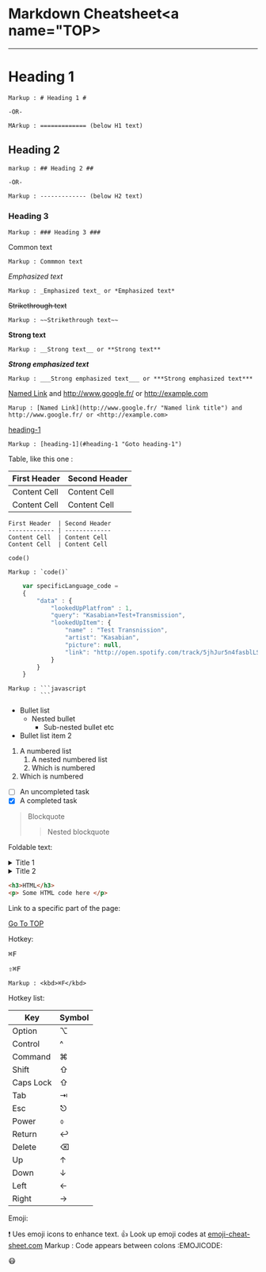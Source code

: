 Markdown Cheatsheet<a name="TOP></a>
===================

- - - -
# Heading 1 #

    Markup : # Heading 1 #

    -OR-

    MArkup : ============= (below H1 text)

## Heading 2 ##

    markup : ## Heading 2 ##
    
    -OR-

    Markup : ------------- (below H2 text)

### Heading 3 ###

    Markup : ### Heading 3 ###

Common text

    Markup : Commmon text

_Emphasized text_

    Markup : _Emphasized text_ or *Emphasized text*

~~Strikethrough text~~

    Markup : ~~Strikethrough text~~

__Strong text__

    Markup : __Strong text__ or **Strong text**

___Strong emphasized text___

    Markup : ___Strong emphasized text___ or ***Strong emphasized text***

[Named Link](http://www.google.fr/ "Named link title") and http://www.google.fr/ or <http://example.com>

    Marup : [Named Link](http://www.google.fr/ "Named link title") and http://www.google.fr/ or <http://example.com>

[heading-1](#heading-1 "Goto heading-1")

    Markup : [heading-1](#heading-1 "Goto heading-1")

  Table, like this one :

First Header  | Second Header
------------- | -------------
Content Cell  | Content Cell
Content Cell  | Content Cell

```
First Header  | Second Header
------------- | -------------
Content Cell  | Content Cell
Content Cell  | Content Cell
```


`code()`

    Markup : `code()`

```javascript
    var specificLanguage_code =
    {
        "data" : {
            "lookedUpPlatfrom" : 1,
            "query": "Kasabian+Test+Transmission",
            "lookedUpItem": {
                "name" : "Test Transnission",
                "artist": "Kasabian",
                "picture": null,
                "link": "http://open.spotify.com/track/5jhJur5n4fasblLSCOcrTp"
            }
        }
    }
```

    Markup : ```javascript
             ```


* Bullet list
    * Nested bullet
        * Sub-nested bullet etc
* Bullet list item 2
1. A numbered list
    1. A nested numbered list
    2. Which is numbered
2. Which is numbered

- [ ] An uncompleted task
- [x] A completed task

> Blockquote
>> Nested blockquote

Foldable text:

<details>
    <summary>Title 1</summary>
    <p>Content 1 Content 1 Content 1 Content 1 Content 1</p>
</details>
<details>
    <summary>Title 2</summary>
    <p>Content 2 Content 2 Content 2 Content 2 Content 2</p>
</details>

```html
<h3>HTML</h3>
<p> Some HTML code here </p>
```

Link to a specific part of the page:

[Go To TOP](#TOP)

Hotkey:

<kbd>⌘F</kbd>

<kbd>‌⇧⌘F</kbd>

    Markup : <kbd>⌘F</kbd>

Hotkey list:

| Key | Symbol |
| --- | --- |
| Option | ⌥ |
| Control | ^ |
| Command | ⌘ |
| Shift | ⇧ |
| Caps Lock | ⇧ |
| Tab | ⇥‌ |
| Esc | ⎋‌ |
| Power | ‌⌽ |
| Return | ‌↩‌ |
| Delete | ⌫‌ |
| Up | ‌↑ |
| Down | ‌↓‌ |
| Left | ‌←‌ |
| Right | ‌→ |

Emoji:

:exclamation: Ues emoji icons to enhance text. :+1: Look up emoji codes at [emoji-cheat-sheet.com](http://emoji-cheat-shet.com)
    Markup : Code appears between colons :EMOJICODE:

:mask:
